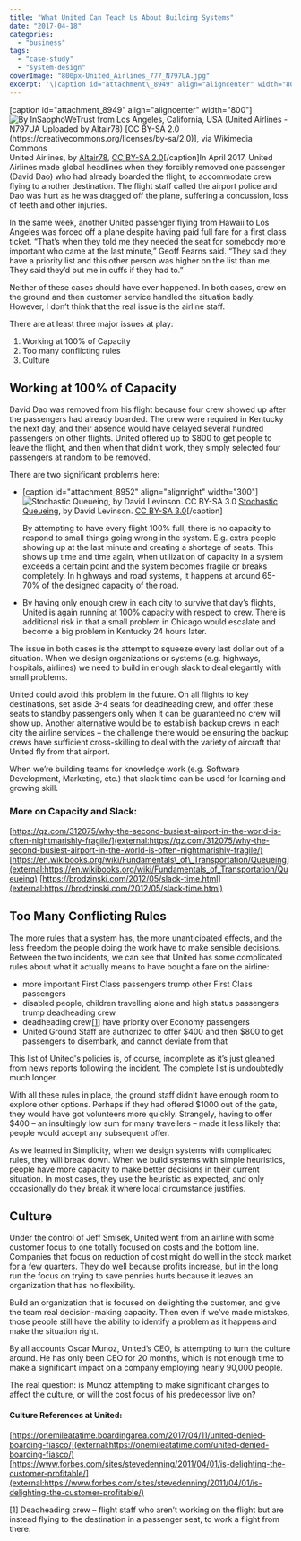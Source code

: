 ```yaml
---
title: "What United Can Teach Us About Building Systems"
date: "2017-04-18"
categories: 
  - "business"
tags: 
  - "case-study"
  - "system-design"
coverImage: "800px-United_Airlines_777_N797UA.jpg"
excerpt: '\[caption id="attachment\_8949" align="aligncenter" width="800"\]![By InSapphoWeTrust from'
---
```


\[caption id="attachment\_8949" align="aligncenter" width="800"\]![By InSapphoWeTrust from Los Angeles, California, USA (United Airlines - N797UA Uploaded by Altair78) [CC BY-SA 2.0 (https://creativecommons.org/licenses/by-sa/2.0)], via Wikimedia Commons](src/content/blog/what-united-can-teach-us-about-building-systems/images/800px-United_Airlines_777_N797UA.jpg) United Airlines, by [Altair78](external:https://commons.wikimedia.org/wiki/File:United_Airlines_777_N797UA.jpg), [CC BY-SA 2.0](external:https://creativecommons.org/licenses/by-sa/2.0/legalcode)\[/caption\]In April 2017, United Airlines made global headlines when they forcibly removed one passenger (David Dao) who had already boarded the flight, to accommodate crew flying to another destination. The flight staff called the airport police and Dao was hurt as he was dragged off the plane, suffering a concussion, loss of teeth and other injuries.

In the same week, another United passenger flying from Hawaii to Los Angeles was forced off a plane despite having paid full fare for a first class ticket. “That’s when they told me they needed the seat for somebody more important who came at the last minute,” Geoff Fearns said. “They said they have a priority list and this other person was higher on the list than me. They said they’d put me in cuffs if they had to.”

Neither of these cases should have ever happened. In both cases, crew on the ground and then customer service handled the situation badly. However, I don’t think that the real issue is the airline staff.

There are at least three major issues at play:

1. Working at 100% of Capacity
2. Too many conflicting rules
3. Culture

## Working at 100% of Capacity

David Dao was removed from his flight because four crew showed up after the passengers had already boarded. The crew were required in Kentucky the next day, and their absence would have delayed several hundred passengers on other flights. United offered up to $800 to get people to leave the flight, and then when that didn’t work, they simply selected four passengers at random to be removed.

There are two significant problems here:

- \[caption id="attachment\_8952" align="alignright" width="300"\]![Stochastic Queueing, by David Levinson. CC BY-SA 3.0](src/content/blog/what-united-can-teach-us-about-building-systems/images/StochasticQueueingQueueLength-created-by-David-Levinson.png) [Stochastic Queueing](external:https://en.wikibooks.org/wiki/Fundamentals_of_Transportation/Queueing#/media/File:StochasticQueueingQueueLength.png), by David Levinson. [CC BY-SA 3.0](external:https://creativecommons.org/licenses/by-sa/3.0/legalcode)\[/caption\]
    
    By attempting to have every flight 100% full, there is no capacity to respond to small things going wrong in the system. E.g. extra people showing up at the last minute and creating a shortage of seats. This shows up time and time again, when utilization of capacity in a system exceeds a certain point and the system becomes fragile or breaks completely. In highways and road systems, it happens at around 65-70% of the designed capacity of the road.
- By having only enough crew in each city to survive that day’s flights, United is again running at 100% capacity with respect to crew. There is additional risk in that a small problem in Chicago would escalate and become a big problem in Kentucky 24 hours later.

The issue in both cases is the attempt to squeeze every last dollar out of a situation. When we design organizations or systems (e.g. highways, hospitals, airlines) we need to build in enough slack to deal elegantly with small problems.

United could avoid this problem in the future. On all flights to key destinations, set aside 3-4 seats for deadheading crew, and offer these seats to standby passengers only when it can be guaranteed no crew will show up. Another alternative would be to establish backup crews in each city the airline services – the challenge there would be ensuring the backup crews have sufficient cross-skilling to deal with the variety of aircraft that United fly from that airport.

When we’re building teams for knowledge work (e.g. Software Development, Marketing, etc.) that slack time can be used for learning and growing skill.

### More on Capacity and Slack:

[https://qz.com/312075/why-the-second-busiest-airport-in-the-world-is-often-nightmarishly-fragile/](external:https://qz.com/312075/why-the-second-busiest-airport-in-the-world-is-often-nightmarishly-fragile/) [https://en.wikibooks.org/wiki/Fundamentals\_of\_Transportation/Queueing](external:https://en.wikibooks.org/wiki/Fundamentals_of_Transportation/Queueing) [https://brodzinski.com/2012/05/slack-time.html](external:https://brodzinski.com/2012/05/slack-time.html)

## Too Many Conflicting Rules

The more rules that a system has, the more unanticipated effects, and the less freedom the people doing the work have to make sensible decisions. Between the two incidents, we can see that United has some complicated rules about what it actually means to have bought a fare on the airline:

- more important First Class passengers trump other First Class passengers
- disabled people, children travelling alone and high status passengers trump deadheading crew
- deadheading crew\[[1](#footnotes)\] have priority over Economy passengers
- United Ground Staff are authorized to offer $400 and then $800 to get passengers to disembark, and cannot deviate from that

This list of United's policies is, of course, incomplete as it’s just gleaned from news reports following the incident. The complete list is undoubtedly much longer.

With all these rules in place, the ground staff didn’t have enough room to explore other options. Perhaps if they had offered $1000 out of the gate, they would have got volunteers more quickly. Strangely, having to offer $400 – an insultingly low sum for many travellers – made it less likely that people would accept any subsequent offer.

As we learned in Simplicity, when we design systems with complicated rules, they will break down. When we build systems with simple heuristics, people have more capacity to make better decisions in their current situation. In most cases, they use the heuristic as expected, and only occasionally do they break it where local circumstance justifies.

## Culture

Under the control of Jeff Smisek, United went from an airline with some customer focus to one totally focused on costs and the bottom line. Companies that focus on reduction of cost might do well in the stock market for a few quarters. They do well because profits increase, but in the long run the focus on trying to save pennies hurts because it leaves an organization that has no flexibility.

Build an organization that is focused on delighting the customer, and give the team real decision-making capacity. Then even if we’ve made mistakes, those people still have the ability to identify a problem as it happens and make the situation right.

By all accounts Oscar Munoz, United’s CEO, is attempting to turn the culture around. He has only been CEO for 20 months, which is not enough time to make a significant impact on a company employing nearly 90,000 people.

The real question: is Munoz attempting to make significant changes to affect the culture, or will the cost focus of his predecessor live on?

#### Culture References at United:

[https://onemileatatime.boardingarea.com/2017/04/11/united-denied-boarding-fiasco/](external:https://onemileatatime.com/united-denied-boarding-fiasco/) [https://www.forbes.com/sites/stevedenning/2011/04/01/is-delighting-the-customer-profitable/](external:https://www.forbes.com/sites/stevedenning/2011/04/01/is-delighting-the-customer-profitable/)

\[1\] Deadheading crew – flight staff who aren’t working on the flight but are instead flying to the destination in a passenger seat, to work a flight from there.
